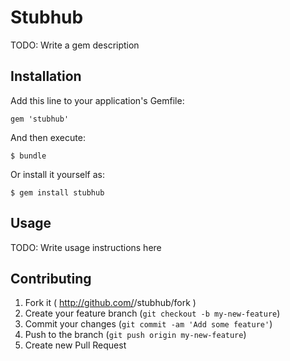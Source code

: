 # Stubhub

TODO: Write a gem description

## Installation

Add this line to your application's Gemfile:

    gem 'stubhub'

And then execute:

    $ bundle

Or install it yourself as:

    $ gem install stubhub

## Usage

TODO: Write usage instructions here

## Contributing

1. Fork it ( http://github.com/<my-github-username>/stubhub/fork )
2. Create your feature branch (`git checkout -b my-new-feature`)
3. Commit your changes (`git commit -am 'Add some feature'`)
4. Push to the branch (`git push origin my-new-feature`)
5. Create new Pull Request
